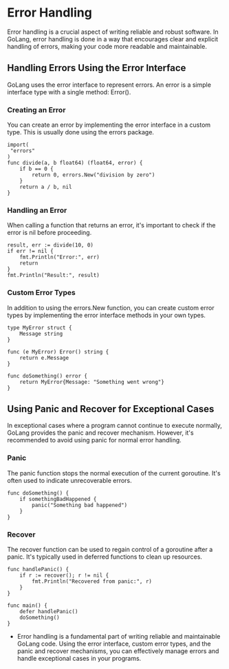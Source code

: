 # Error Handling
Error handling is a crucial aspect of writing reliable and robust software. In GoLang, error handling is done in a way that encourages clear and explicit handling of errors, making your code more readable and maintainable.

## Handling Errors Using the Error Interface
GoLang uses the error interface to represent errors. An error is a simple interface type with a single method: Error().

### Creating an Error
You can create an error by implementing the error interface in a custom type. This is usually done using the errors package.
```
import(
 "errors"
)
func divide(a, b float64) (float64, error) {
    if b == 0 {
        return 0, errors.New("division by zero")
    }
    return a / b, nil
}
```
### Handling an Error
When calling a function that returns an error, it's important to check if the error is nil before proceeding.
```
result, err := divide(10, 0)
if err != nil {
    fmt.Println("Error:", err)
    return
}
fmt.Println("Result:", result)
```

### Custom Error Types
In addition to using the errors.New function, you can create custom error types by implementing the error interface methods in your own types.
```
type MyError struct {
    Message string
}

func (e MyError) Error() string {
    return e.Message
}

func doSomething() error {
    return MyError{Message: "Something went wrong"}
}
```

## Using Panic and Recover for Exceptional Cases
In exceptional cases where a program cannot continue to execute normally, GoLang provides the panic and recover mechanism. However, it's recommended to avoid using panic for normal error handling.

### Panic
The panic function stops the normal execution of the current goroutine. It's often used to indicate unrecoverable errors.
```
func doSomething() {
    if somethingBadHappened {
        panic("Something bad happened")
    }
}
```

### Recover
The recover function can be used to regain control of a goroutine after a panic. It's typically used in deferred functions to clean up resources.
```
func handlePanic() {
    if r := recover(); r != nil {
        fmt.Println("Recovered from panic:", r)
    }
}

func main() {
    defer handlePanic()
    doSomething()
}
```
- Error handling is a fundamental part of writing reliable and maintainable GoLang code. Using the error interface, custom error types, and the panic and recover mechanisms, you can effectively manage errors and handle exceptional cases in your programs.
